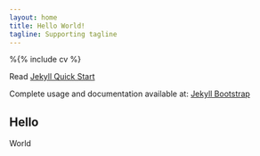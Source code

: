 ```yaml
---
layout: home
title: Hello World!
tagline: Supporting tagline
---
```

%{% include cv %}

Read [Jekyll Quick Start](http://jekyllbootstrap.com/usage/jekyll-quick-start.html)

Complete usage and documentation available at: [Jekyll Bootstrap](http://jekyllbootstrap.com)

## Hello
World


